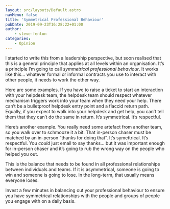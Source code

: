 ```yaml
---
layout: src/layouts/Default.astro
navMenu: false
title: 'Symmetrical Professional Behaviour'
pubDate: 2019-09-23T16:28:22+01:00
author:
    - steve-fenton
categories:
    - Opinion
---
```


I started to write this from a leadership perspective, but soon realised that this is a general principle that applies at all levels within an organisation. It’s a principle I’m going to call *symmetrical professional behaviour*. It works like this… whatever formal or informal contracts you use to interact with other people, it needs to work the other way.

Here are some examples. If you have to raise a ticket to start an interaction with your helpdesk team, the helpdesk team should respect whatever mechanism triggers work into your team when they need your help. There can’t be a bulletproof helpdesk entry point and a flaccid return path. Equally, if you expect to walk into your helpdesk and get help, you can’t tell them that they can’t do the same in return. It’s symmetrical. It’s respectful.

Here’s another example. You really need some artefact from another team, so you walk over to schmooze it a bit. That in-person chaser must be matched by an in-person “thanks for doing that”. It’s symettrical. It’s respectful. You *could* just email to say thanks… but it was important enough for in-person chaser and it’s going to rub the wrong way on the people who helped you out.

This is the balance that needs to be found in all professional relationships between individuals and teams. If it is asymmetrical, someone is going to win and someone is going to lose. In the long-term, that usually means everyone loses.

Invest a few minutes in balancing out your professional behaviour to ensure you have symmetrical relationships with the people and groups of people you engage with on a daily basis.